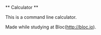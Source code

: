
** Calculator **

This is a command line calculator.

Made while studying at Bloc(http://bloc.io).
